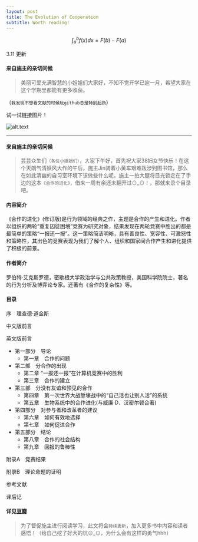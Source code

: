 ```yaml
---
layout: post
title: The Evolution of Cooperation
subtitle: Worth reading!
---
```

<script src="https://cdn.mathjax.org/mathjax/latest/MathJax.js?config=TeX-AMS-MML_HTMLorMML" type="text/javascript"></script>
 $$ \int^b_a f(x)dx=F(b)-F(a) $$

3.11 更新

#### 来自施主的亲切问候

>美丽可爱充满智慧的小姐姐们大家好，不知不觉开学已逾一月，希望大家在这个学期里都能有更多收获。


（`我发现不想看文献的时候玩github总是特别起劲`）

试一试链接图片！

![alt.text](https://img3.doubanio.com/view/photo/photo/public/p2406313915.jpg)



---
#### 来自施主的亲切问候 

>芸芸众生们`（各位小姐姐们）`，大家下午好，首先祝大家38妇女节快乐！在这个天朗气清妖风大作的午后，施主Jin骑着小黄车艰难跋涉到图书馆，那么在如此清幽的自习室环境下该做些什么呢，施主一拍大腿将目光锁定在了手边的这本`《合作的进化》`，借来一周有余还未翻开过⊙_⊙！，那就来录个目录吧。



#### 内容简介

《合作的进化》(修订版)是行为领域的经典之作，主题是合作的产生和进化。作者以组织的两轮“重复囚徒困境”竞赛为研究对象，结果发现在两轮竞赛中胜出的都是最简单的策略“一报还一报”。这一策略简洁明晰，具有善良性、宽容性、可激怒性和策略性，其出色的竞赛表现为我们了解个人、组织和国家间合作产生和进化提供了积极的前景。

#### 作者简介

罗伯特·艾克斯罗德，密歇根大学政治学与公共政策教授，美国科学院院士，著名的行为分析及博弈论专家。还著有《合作的复杂性》等。

#### 目录

序　理查德·道金斯

中文版前言

英文版前言

* 第一部分　导论
    * 第一章　合作的问题
* 第二部　分合作的出现
    * 第二章 “一报还一报”在计算机竞赛中的胜利
    * 第三章　合作的建立
* 第三部　分没有友谊和预见的合作
    * 第四章　第一次世界大战堑壕战中的“自己活也让别人活”的系统
    * 第五章　生物系统中的合作进化(与威廉·D．汉密尔顿合著)
* 第四部分　对参与者和改革者的建议
    * 第六章　如何有效地选择
    * 第七章　如何促进合作
* 第五部分　结论
    * 第八章　合作的社会结构
    * 第九章　回报的鲁棒性

附录A　竞赛结果

附录B　理论命题的证明

参考文献

译后记

#### 详见[豆瓣](https://book.douban.com/subject/2259198/)

>为了督促施主进行阅读学习，此文将会`持续更新`，加入更多书中内容和读者感悟！（给自己挖了好大的坑⊙_⊙，为什么会有这样的勇气hhh）



